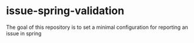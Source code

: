 # issue-spring-validation
The goal of this repository is to set a minimal configuration for reporting an issue in spring
